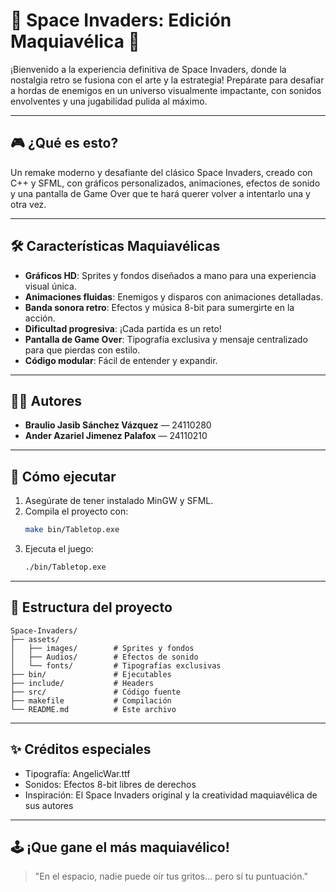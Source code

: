 # 🚀 Space Invaders: Edición Maquiavélica 👾

¡Bienvenido a la experiencia definitiva de Space Invaders, donde la nostalgia retro se fusiona con el arte y la estrategia! Prepárate para desafiar a hordas de enemigos en un universo visualmente impactante, con sonidos envolventes y una jugabilidad pulida al máximo.

---

## 🎮 ¿Qué es esto?
Un remake moderno y desafiante del clásico Space Invaders, creado con C++ y SFML, con gráficos personalizados, animaciones, efectos de sonido y una pantalla de Game Over que te hará querer volver a intentarlo una y otra vez.

---

## 🛠️ Características Maquiavélicas
- **Gráficos HD**: Sprites y fondos diseñados a mano para una experiencia visual única.
- **Animaciones fluidas**: Enemigos y disparos con animaciones detalladas.
- **Banda sonora retro**: Efectos y música 8-bit para sumergirte en la acción.
- **Dificultad progresiva**: ¡Cada partida es un reto!
- **Pantalla de Game Over**: Tipografía exclusiva y mensaje centralizado para que pierdas con estilo.
- **Código modular**: Fácil de entender y expandir.

---

## 🧑‍💻 Autores
- **Braulio Jasib Sánchez Vázquez** — 24110280
- **Ander Azariel Jimenez Palafox** — 24110210

---

## 🚀 Cómo ejecutar
1. Asegúrate de tener instalado MinGW y SFML.
2. Compila el proyecto con:
   ```sh
   make bin/Tabletop.exe
   ```
3. Ejecuta el juego:
   ```sh
   ./bin/Tabletop.exe
   ```

---

## 📁 Estructura del proyecto
```
Space-Invaders/
├── assets/
│   ├── images/        # Sprites y fondos
│   ├── Audios/        # Efectos de sonido
│   └── fonts/         # Tipografías exclusivas
├── bin/               # Ejecutables
├── include/           # Headers
├── src/               # Código fuente
├── makefile           # Compilación
└── README.md          # Este archivo
```

---

## ✨ Créditos especiales
- Tipografía: AngelicWar.ttf
- Sonidos: Efectos 8-bit libres de derechos
- Inspiración: El Space Invaders original y la creatividad maquiavélica de sus autores

---

## 🕹️ ¡Que gane el más maquiavélico!

> "En el espacio, nadie puede oír tus gritos... pero sí tu puntuación."
